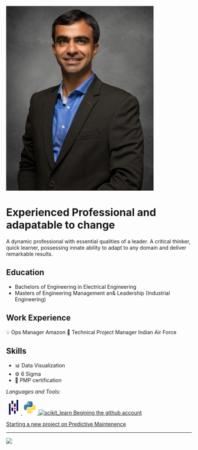 <div style:"text-align:center;">
<img src="https://raw.githubusercontent.com/Suryanshu-Pugla/Suryanshu-Pugla.github.io/main/images/Pic-%20Suryanshu%20Pugla.jpg" width = "400" height="500">

# Experienced Professional and adapatable to change
A dynamic professional with essential qualities of a leader. A critical thinker, quick learner, possessing innate ability to adapt to any domain and deliver remarkable results.
## Education
- Bachelors of Engineering in Electrical Engineering
- Masters of Engineering Management an& Leadership (Industrial Engineering)

## Work Experience
💡 Ops Manager Amazon
💼 Technical Project Manager Indian Air Force

## Skills
- 📊 Data Visualization
- ⚙️ 6 Sigma
- 📑 PMP certification

*Languages and Tools:*
<p align="left"> <a href="https://pandas.pydata.org/" target="_blank" rel="noreferrer"> <img src="https://raw.githubusercontent.com/devicons/devicon/2ae2a900d2f041da66e950e4d48052658d850630/icons/pandas/pandas-original.svg" alt="pandas" width="40" height="40"/> </a> <a href="https://www.python.org" target="_blank" rel="noreferrer"> <img src="https://raw.githubusercontent.com/devicons/devicon/master/icons/python/python-original.svg" alt="python" width="40" height="40"/> </a> <a href="https://scikit-learn.org/" target="_blank" rel="noreferrer"> <img src="https://upload.wikimedia.org/wikipedia/commons/0/05/Scikit_learn_logo_small.svg" alt="scikit_learn" width="40" height="40"/> </a> <a href="https://seaborn.pydata.org/" target="_blank" re…



# Begining the github account

Starting a new project on <a href="https://github.com/Suryanshu-Pugla/Predictive-Maintenance-">Predictive Maintenence</a> 


---

<img src="https://www.rcelconnect.org/wp-content/uploads/2019/11/Print_Stacked_Black@2x.png">
